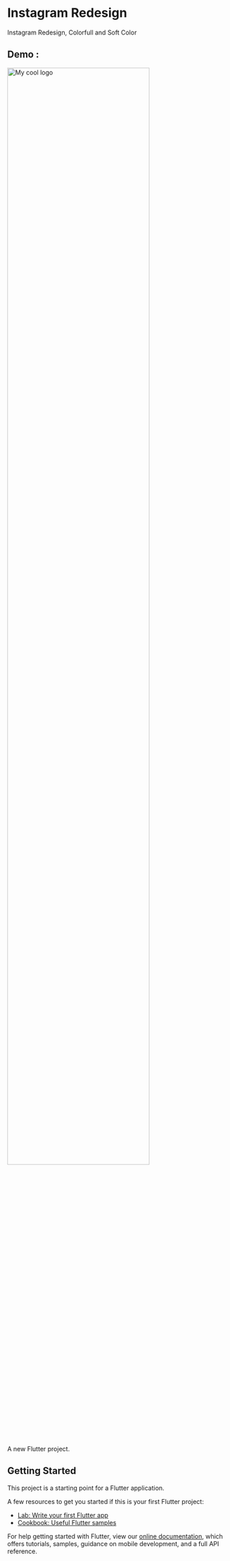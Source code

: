 # Instagram Redesign
Instagram Redesign, Colorfull and Soft Color

## Demo :
<img width="80%" src="https://i.pinimg.com/originals/e9/07/44/e9074449a349fe1aa7b7a9940848bcf5.gif" alt="My cool logo"/>
<br>

A new Flutter project.

## Getting Started

This project is a starting point for a Flutter application.

A few resources to get you started if this is your first Flutter project:

- [Lab: Write your first Flutter app](https://flutter.io/docs/get-started/codelab)
- [Cookbook: Useful Flutter samples](https://flutter.io/docs/cookbook)

For help getting started with Flutter, view our 
[online documentation](https://flutter.io/docs), which offers tutorials, 
samples, guidance on mobile development, and a full API reference.
